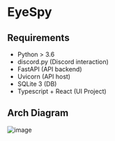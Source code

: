 # EyeSpy

## Requirements
- Python > 3.6
- discord.py (Discord interaction)
- FastAPI (API backend)
- Uvicorn (API host)
- SQLite 3 (DB)
- Typescript + React (UI Project)

## Arch Diagram
![image](https://user-images.githubusercontent.com/2119242/130667252-50779765-e1de-47b4-8772-0ef3796b503b.png)
